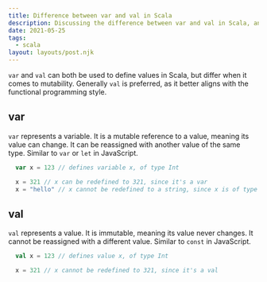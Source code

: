 ```yaml
---
title: Difference between var and val in Scala
description: Discussing the difference between var and val in Scala, and how you should use them.
date: 2021-05-25
tags:
  - scala
layout: layouts/post.njk
---
```

`var` and `val` can both be used to define values in Scala, but differ when it comes to mutability. Generally `val` is preferred, as it better aligns with the functional programming style.

## var

`var` represents a variable. It is a mutable reference to a value, meaning its value can change. It can be reassigned with another value of the same type. Similar to `var` or `let` in JavaScript.

```scala
  var x = 123 // defines variable x, of type Int

  x = 321 // x can be redefined to 321, since it's a var
  x = "hello" // x cannot be redefined to a string, since x is of type Int
```

## val

`val` represents a value. It is immutable, meaning its value never changes. It cannot be reassigned with a different value. Similar to `const` in JavaScript.

```scala
  val x = 123 // defines value x, of type Int

  x = 321 // x cannot be redefined to 321, since it's a val
```